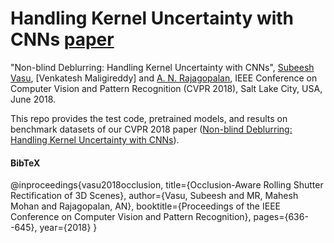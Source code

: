 # Handling Kernel Uncertainty with CNNs [paper](https://drive.google.com/file/d/1htYVSTXJ60ChPUWjsCHblS22IWlwMitX/view)


"Non-blind Deblurring: Handling Kernel Uncertainty with CNNs", [Subeesh Vasu](https://subeeshvasu.github.io), [Venkatesh Maligireddy] and [A. N. Rajagopalan](http://www.ee.iitm.ac.in/~raju/), IEEE Conference on Computer Vision and Pattern Recognition (CVPR 2018), Salt Lake City, USA, June 2018.


This repo provides the test code, pretrained models, and results on benchmark datasets of our CVPR 2018 paper ([Non-blind Deblurring: Handling Kernel Uncertainty with CNNs](https://drive.google.com/file/d/1htYVSTXJ60ChPUWjsCHblS22IWlwMitX/view)).

#### BibTeX
 
@inproceedings{vasu2018occlusion,
  title={Occlusion-Aware Rolling Shutter Rectification of 3D Scenes},
  author={Vasu, Subeesh and MR, Mahesh Mohan and Rajagopalan, AN},
  booktitle={Proceedings of the IEEE Conference on Computer Vision and Pattern Recognition},
  pages={636--645},
  year={2018}
}


